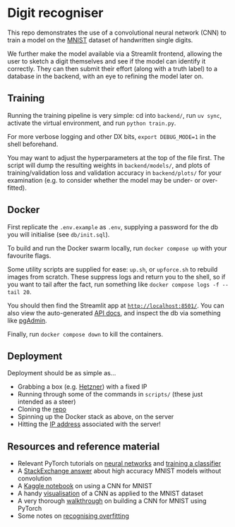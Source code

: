 # Digit recogniser

This repo demonstrates the use of a convolutional neural network (CNN) to train a model on the [MNIST](https://en.wikipedia.org/wiki/MNIST_database) dataset of handwritten single digits.

We further make the model available via a Streamlit frontend, allowing the user to sketch a digit themselves and see if the model can identify it correctly. They can then submit their effort (along with a truth label) to a database in the backend, with an eye to refining the model later on.


## Training

Running the training pipeline is very simple: cd into `backend/`, run `uv sync`, activate the virtual environment, and run `python train.py`.

For more verbose logging and other DX bits, `export DEBUG_MODE=1` in the shell beforehand.

You may want to adjust the hyperparameters at the top of the file first. The script will dump the resulting weights in `backend/models/`, and plots of training/validation loss and validation accuracy in `backend/plots/` for your examination (e.g. to consider whether the model may be under- or over-fitted).


## Docker

First replicate the `.env.example` as `.env`, supplying a password for the db you will initialise (see `db/init.sql`).

To build and run the Docker swarm locally, run `docker compose up` with your favourite flags.

Some utility scripts are supplied for ease: `up.sh`, or `upforce.sh` to rebuild images from scratch. These suppress logs and return you to the shell, so if you want to tail after the fact, run something like `docker compose logs -f --tail 20`.

You should then find the Streamlit app at [`http://localhost:8501/`](http://localhost:8501/). You can also view the auto-generated [API docs](http://localhost:8000/docs), and inspect the db via something like [pgAdmin](https://www.pgadmin.org/).

Finally, run `docker compose down` to kill the containers.


## Deployment

Deployment should be as simple as...

- Grabbing a box (e.g. [Hetzner](https://www.hetzner.com/)) with a fixed IP
- Running through some of the commands in `scripts/` (these just intended as a steer)
- Cloning the [repo](https://github.com/freemvmt/digit-recogniser)
- Spinning up the Docker stack as above, on the server
- Hitting the [IP address](http://157.180.89.245) associated with the server!


## Resources and reference material

- Relevant PyTorch tutorials on [neural networks](https://docs.pytorch.org/tutorials/beginner/blitz/neural_networks_tutorial.html) and [training a classifier](https://docs.pytorch.org/tutorials/beginner/blitz/cifar10_tutorial.html)
- A [StackExchange answer](https://stats.stackexchange.com/questions/376312/mnist-digit-recognition-what-is-the-best-we-can-get-with-a-fully-connected-nn-o) about high accuracy MNIST models without convolution
- A [Kaggle notebook](https://www.kaggle.com/code/cdeotte/how-to-choose-cnn-architecture-mnist/notebook) on using a CNN for MNIST
- A handy [visualisation](https://adamharley.com/nn_vis/cnn/2d.html) of a CNN as applied to the MNIST dataset
- A very thorough [walkthrough](https://medium.com/data-science-collective/implementing-cnn-in-pytorch-testing-on-mnist-99-26-test-accuracy-5c63876c6ac8) on building a CNN for MNIST using PyTorch
- Some notes on [recognising overfitting](https://datahacker.rs/018-pytorch-popular-techniques-to-prevent-the-overfitting-in-a-neural-networks/)
